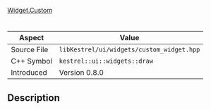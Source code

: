 [Widget.Custom](index.md)
# 
| Aspect | Value |
| --- | --- |
| Source File | `libKestrel/ui/widgets/custom_widget.hpp` |
| C++ Symbol | `kestrel::ui::widgets::draw` |
| Introduced | Version 0.8.0 |
## Description
